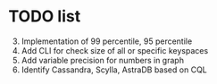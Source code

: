  # TODO list
 

3. Implementation of 99 percentile, 95 percentile
7. Add CLI for check size of all or specific keyspaces
8. Add variable precision for numbers in graph
9. Identify Cassandra, Scylla, AstraDB based on CQL
